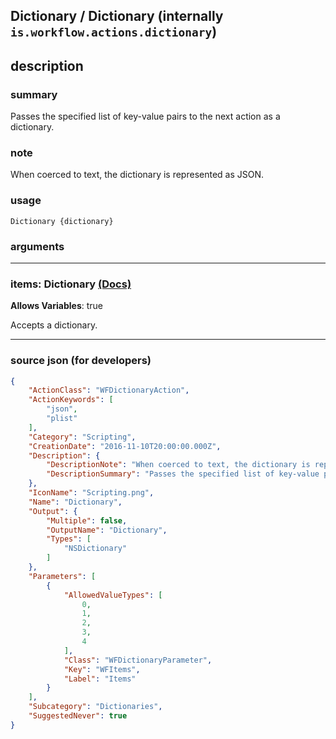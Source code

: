 
## Dictionary / Dictionary (internally `is.workflow.actions.dictionary`)


## description

### summary

Passes the specified list of key-value pairs to the next action as a dictionary.


### note

When coerced to text, the dictionary is represented as JSON.


### usage
```
Dictionary {dictionary}
```

### arguments

---

### items: Dictionary [(Docs)](https://pfgithub.github.io/shortcutslang/gettingstarted#dictionary-field)
**Allows Variables**: true



Accepts a dictionary.

---

### source json (for developers)

```json
{
	"ActionClass": "WFDictionaryAction",
	"ActionKeywords": [
		"json",
		"plist"
	],
	"Category": "Scripting",
	"CreationDate": "2016-11-10T20:00:00.000Z",
	"Description": {
		"DescriptionNote": "When coerced to text, the dictionary is represented as JSON.",
		"DescriptionSummary": "Passes the specified list of key-value pairs to the next action as a dictionary."
	},
	"IconName": "Scripting.png",
	"Name": "Dictionary",
	"Output": {
		"Multiple": false,
		"OutputName": "Dictionary",
		"Types": [
			"NSDictionary"
		]
	},
	"Parameters": [
		{
			"AllowedValueTypes": [
				0,
				1,
				2,
				3,
				4
			],
			"Class": "WFDictionaryParameter",
			"Key": "WFItems",
			"Label": "Items"
		}
	],
	"Subcategory": "Dictionaries",
	"SuggestedNever": true
}
```

